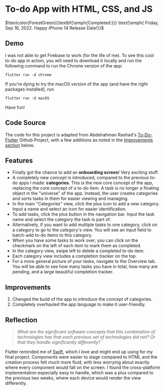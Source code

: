 # To-do App with HTML, CSS, and JS

$\textcolor{ForestGreen}{\textbf{\emph{Completed:}}} \text{\emph{ Friday, Sep 16, 2022. Happy iPhone 14 Release Date!}}$

## Demo
I was not able to get Firebase to work (for the life of me). To see this cool to-do app in action, you will need to download it locally and run the following command to run the Chrome version of the app:

``flutter run -d chrome``

If you're dying to try the macOS version of the app (and have the right packages installed), run

``flutter run -d macOS``

Have fun!

## Code Source 
The code for this project is adapted from Abdelrahman Rashad's [To-Do-Flutter](htthttps://github.com/Abdelrahman-Rashad/To-Do-Flutter) Github Project, with a few additions as noted in the [Improvements section](#improvements) below.

## Features  
- Finally got the chance to add an **onboarding screen**! Very exciting stuff.
- A completely new _concept_ is introduced, compared to the previous to-do apps I made: **categories**. This is the new core concept of the app, replacing the core concept of a to-do item. A task is no longer a floating object in the "universe" of the app. Instead, the user creates categories and sorts tasks in them for easier viewing and managing.
- In the main "Categories" view, click the plus icon to add a new category. Input a name and select an icon for easier identification.
- To add tasks, click the plus button in the navigation bar. Input the task name and select the category the task is part of.
- Alternatively, if you want to add multiple tasks to one category, click on a category to go to the category's view. You will see an input field to batch-add to-do items to this category.
- When you have some tasks to work over, you can click on the checkmark on the left of each item to mark them as completed. 
- In the category view, swipe left to delete a completed to-do item.
- Each category view includes a completion tracker on the top.
- For a more general picture of your tasks, navigate to the Overview tab. You will be able to see how many tasks you have in total, how many are pending, and a large beautiful completion tracker.

## Improvements  
1. Changed the build of the app to introduce the concept of categories.
1. Completely overhauled the app language to make it user-friendly.

## Reflection 
> _What are the significant software concepts that this combination of technologies has that each previous set of technologies did not? Or that they handle significantly differently?_

Flutter reminded me of [Swift](https://www.swift.org), which I love and might end up using for my final project. Components were easier to stage compared to HTML and the creation process felt much more fluid, with less worrying about exactly where every component would fall on the screen. I found the cross-platform implementation especially easy to handle, which was a plus compared to the previous two weeks, where each device would render the view differently.